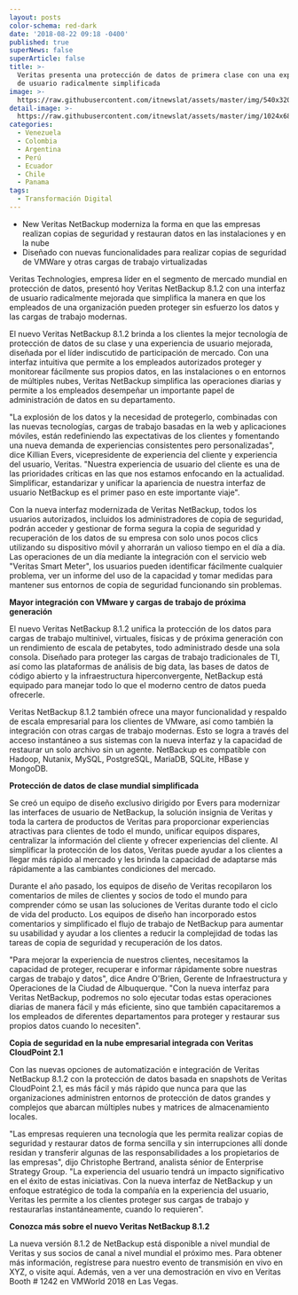 ```yaml
---
layout: posts
color-schema: red-dark
date: '2018-08-22 09:18 -0400'
published: true
superNews: false
superArticle: false
title: >-
  Veritas presenta una protección de datos de primera clase con una experiencia
  de usuario radicalmente simplificada
image: >-
  https://raw.githubusercontent.com/itnewslat/assets/master/img/540x320/proteccion-de-datos-p.jpg
detail-image: >-
  https://raw.githubusercontent.com/itnewslat/assets/master/img/1024x680/proteccion-de-datos-g.jpg
categories:
  - Venezuela
  - Colombia
  - Argentina
  - Perú
  - Ecuador
  - Chile
  - Panama
tags:
  - Transformación Digital
---
```

- New Veritas NetBackup moderniza la forma en que las empresas realizan copias de seguridad y restauran datos en las instalaciones y en la nube
- Diseñado con nuevas funcionalidades para realizar copias de seguridad de VMWare y otras cargas de trabajo virtualizadas

Veritas Technologies, empresa líder en el segmento de mercado mundial en protección de datos, presentó hoy Veritas NetBackup 8.1.2 con una interfaz de usuario radicalmente mejorada que simplifica la manera en que los empleados de una organización pueden proteger sin esfuerzo los datos y las cargas de trabajo modernas.
 
El nuevo Veritas NetBackup 8.1.2 brinda a los clientes la mejor tecnología de protección de datos de su clase y una experiencia de usuario mejorada, diseñada por el líder indiscutido de participación de mercado. Con una interfaz intuitiva que permite a los empleados autorizados proteger y monitorear fácilmente sus propios datos, en las instalaciones o en entornos de múltiples nubes, Veritas NetBackup simplifica las operaciones diarias y permite a los empleados desempeñar un importante papel de administración de datos en su departamento.
 
"La explosión de los datos y la necesidad de protegerlo, combinadas con las nuevas tecnologías, cargas de trabajo basadas en la web y aplicaciones móviles, están redefiniendo las expectativas de los clientes y fomentando una nueva demanda de experiencias consistentes pero personalizadas", dice Killian Evers, vicepresidente de experiencia del cliente y experiencia del usuario, Veritas. "Nuestra experiencia de usuario del cliente es una de las prioridades críticas en las que nos estamos enfocando en la actualidad. Simplificar, estandarizar y unificar la apariencia de nuestra interfaz de usuario NetBackup es el primer paso en este importante viaje".
 
Con la nueva interfaz modernizada de Veritas NetBackup, todos los usuarios autorizados, incluidos los administradores de copia de seguridad, podrán acceder y gestionar de forma segura la copia de seguridad y recuperación de los datos de su empresa con solo unos pocos clics utilizando su dispositivo móvil y ahorrarán un valioso tiempo en el día a día. Las operaciones de un día mediante la integración con el servicio web "Veritas Smart Meter", los usuarios pueden identificar fácilmente cualquier problema, ver un informe del uso de la capacidad y tomar medidas para mantener sus entornos de copia de seguridad funcionando sin problemas.
 
**Mayor integración con VMware y cargas de trabajo de próxima generación**
 
El nuevo Veritas NetBackup 8.1.2 unifica la protección de los datos para cargas de trabajo multinivel, virtuales, físicas y de próxima generación con un rendimiento de escala de petabytes, todo administrado desde una sola consola. Diseñado para proteger las cargas de trabajo tradicionales de TI, así como las plataformas de análisis de big data, las bases de datos de código abierto y la infraestructura hiperconvergente, NetBackup está equipado para manejar todo lo que el moderno centro de datos pueda ofrecerle.
 
Veritas NetBackup 8.1.2 también ofrece una mayor funcionalidad y respaldo de escala empresarial para los clientes de VMware, así como también la integración con otras cargas de trabajo modernas. Esto se logra a través del acceso instantáneo a sus sistemas con la nueva interfaz y la capacidad de restaurar un solo archivo sin un agente. NetBackup es compatible con Hadoop, Nutanix, MySQL, PostgreSQL, MariaDB, SQLite, HBase y MongoDB.
 
**Protección de datos de clase mundial simplificada**
 
Se creó un equipo de diseño exclusivo dirigido por Evers para modernizar las interfaces de usuario de NetBackup, la solución insignia de Veritas y toda la cartera de productos de Veritas para proporcionar experiencias atractivas para clientes de todo el mundo, unificar equipos dispares, centralizar la información del cliente y ofrecer experiencias del cliente. Al simplificar la protección de los datos, Veritas puede ayudar a los clientes a llegar más rápido al mercado y les brinda la capacidad de adaptarse más rápidamente a las cambiantes condiciones del mercado.

Durante el año pasado, los equipos de diseño de Veritas recopilaron los comentarios de miles de clientes y socios de todo el mundo para comprender cómo se usan las soluciones de Veritas durante todo el ciclo de vida del producto. Los equipos de diseño han incorporado estos comentarios y simplificado el flujo de trabajo de NetBackup para aumentar su usabilidad y ayudar a los clientes a reducir la complejidad de todas las tareas de copia de seguridad y recuperación de los datos.
 
"Para mejorar la experiencia de nuestros clientes, necesitamos la capacidad de proteger, recuperar e informar rápidamente sobre nuestras cargas de trabajo y datos", dice Andre O'Brien, Gerente de Infraestructura y Operaciones de la Ciudad de Albuquerque. "Con la nueva interfaz para Veritas NetBackup, podremos no solo ejecutar todas estas operaciones diarias de manera fácil y más eficiente, sino que también capacitaremos a los empleados de diferentes departamentos para proteger y restaurar sus propios datos cuando lo necesiten".
 
**Copia de seguridad en la nube empresarial integrada con Veritas CloudPoint 2.1**
 
Con las nuevas opciones de automatización e integración de Veritas NetBackup 8.1.2 con la protección de datos basada en snapshots de Veritas CloudPoint 2.1, es más fácil y más rápido que nunca para que las organizaciones administren entornos de protección de datos grandes y complejos que abarcan múltiples nubes y matrices de almacenamiento locales.
 
"Las empresas requieren una tecnología que les permita realizar copias de seguridad y restaurar datos de forma sencilla y sin interrupciones allí donde residan y transferir algunas de las responsabilidades a los propietarios de las empresas", dijo Christophe Bertrand, analista sénior de Enterprise Strategy Group. "La experiencia del usuario tendrá un impacto significativo en el éxito de estas iniciativas. Con la nueva interfaz de NetBackup y un enfoque estratégico de toda la compañía en la experiencia del usuario, Veritas les permite a los clientes proteger sus cargas de trabajo y restaurarlas instantáneamente, cuando lo requieren".
 
**Conozca más sobre el nuevo Veritas NetBackup 8.1.2**
 
La nueva versión 8.1.2 de NetBackup está disponible a nivel mundial de Veritas y sus socios de canal a nivel mundial el próximo mes. Para obtener más información, regístrese para nuestro evento de transmisión en vivo en XYZ, o visite aquí. Además, ven a ver una demostración en vivo en Veritas Booth # 1242 en VMWorld 2018 en Las Vegas.
